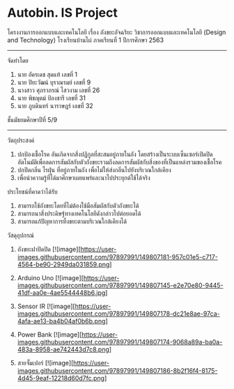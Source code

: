 # Autobin. IS Project
โครงงานการออกแบบและเทคโนโลยี เรื่อง ถังขยะอัจฉริยะ วิชาการออกแบบและเทคโนโลยี (Design and Technology) โรงเรียนบ้านไผ่ ภาคเรียนที่ 1 ปีการศึกษา 2563
_________________________________________________________________________
จัดทำโดย
1. นาย อัครเดช สุดแท้ เลขที่ 1
2. นาย ปิยะวัฒน์ บุราณรมย์ เลขที่ 9
3. นางสาว ศุภราภรณ์ ไสวงาม เลขที่ 26
4. นาย พิชญุตม์ ป้องชารี เลขที่ 31
5. นาย ภูบดินทร์ นาราษฎร์ เลขที่ 32

ชั้นมัธยมศึกษาปีที่ 5/9
_________________________________________________________________________

วัตถุประสงค์ 
1. ปกป้องเชื้อโรค อันเกิดจากสิ่งปฏิกูลที่สะสมอยู่ภายในถัง โดยสร้างเป็นระบบเซ็นเซอร์เปิดปิดอัตโนมัติเพื่อลดการสัมผัสกับตัวถังขยะรวมถึงลดการสัมผัสกับสิ่งของที่เป็นแหล่งรวมของเชื้อโรค 
2. ปกปิดกลิ่น ไรฝุ่น ที่อยู่ภายในถัง เพื่อไม่ให้ส่งกลิ่นไปยังบริเวณใกล้เคียง 
3. เพื่อนำความรู้ที่ได้มาศึกษาเผยแพร่และนาไปประยุกต์ใช้ได้จริง

ประโยชน์ที่คาดว่าได้รับ
1. สามารถใช้ถังขยะโดยที่ไม่ต้องใช้มือสัมผัสกับตัวถังขยะได้
2. สามารถนาสิ่งประดิษฐ์ทางเทคโนโลยีดังกล่าวไปต่อยอดได้
3. สามารถแก้ปัญหาการทิ้งขยะตามบริเวณใกล้เคียงได้

วัสดุอุปกรณ์

1. ถังขยะฝาปิดปิด
 [![image][https://user-images.githubusercontent.com/97897991/149807181-957c01e5-c717-4564-be90-2949da031859.png]
 
2. Arduino Uno
 [![image][https://user-images.githubusercontent.com/97897991/149807145-e2e70e80-9445-41df-aa0e-4ae5544448b6.jpg]
 
3. Sensor IR
 [![image][https://user-images.githubusercontent.com/97897991/149807178-dc21e8ae-97ca-4afa-ae13-ba4b04af0b6b.png]
 
4. Power Bank
 [![image][https://user-images.githubusercontent.com/97897991/149807174-9068a89a-ba0a-483a-8958-ae742443d7c8.png]
 
5. สายจั๊มเปอร์
 [![image][https://user-images.githubusercontent.com/97897991/149807186-8b2f16f4-8175-4d45-9eaf-12218d60d7fc.png]
